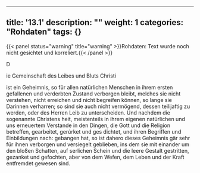 
---
title: '13.1'
description: ""
weight: 1
categories: "Rohdaten"
tags: {}
---

{{< panel status="warning" title="warning" >}}Rohdaten: Text wurde noch nicht gesichtet und korreliert.{{< /panel >}}

<!-- Seite 616 -->


D

ie Gemeinschaft des Leibes und Bluts Christi

ist ein Geheimnis, so für allen natürlichen Menschen in ihrem ersten gefallenen und verderbten Zustand verborgen bleibt, melches sie nicht verstehen, nicht erreichen und nicht begreifen können, so lange sie Darinnen verharren; so sind sie auch nicht vermögend, dessen teilijaftig zu werden, oder des Herren Leib zu unterscheiden. Und nachdem die sogenannte Christens heit, meistenteils in ihrem eigenen natürlichen und uns erneuertem Verstande in den Dingen, die Gott und die Religion betreffen, gearbeitet, gerúrket und ges dichtet, und ihren Begriffen und Einbildungen nach: gebangen hat, so ist dahero dieses Geheimnis gär sehr für ihnen verborgen und versiegelt geblieben, ins dem sie mit einander um den bloßen Schatten, auf serlichen Schein und die leere Gestalt gestritten, gezanket und gefochten, aber von dem Wefen, dem Leben und der Kraft entfremdet gewesen sind.
